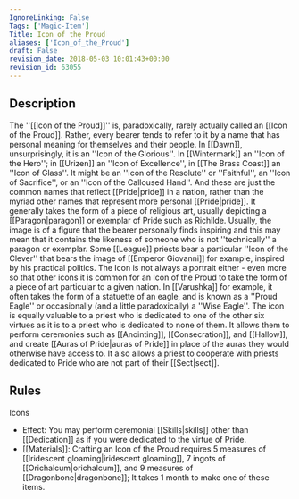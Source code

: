 ```yaml
---
IgnoreLinking: False
Tags: ['Magic-Item']
Title: Icon of the Proud
aliases: ['Icon_of_the_Proud']
draft: False
revision_date: 2018-05-03 10:01:43+00:00
revision_id: 63055
---
```


## Description
The ''[[Icon of the Proud]]'' is, paradoxically, rarely actually called an [[Icon of the Proud]]. Rather, every bearer tends to refer to it by a name that has personal meaning for themselves and their people. In [[Dawn]], unsurprisingly, it is an ''Icon of the Glorious''. In [[Wintermark]] an ''Icon of the Hero''; in [[Urizen]] an ''Icon of Excellence'', in [[The Brass Coast]] an ''Icon of Glass''. It might be an ''Icon of the Resolute'' or ''Faithful'', an ''Icon of Sacrifice'', or an ''Icon of the Calloused Hand''. And these are just the common names that reflect [[Pride|pride]] in a nation, rather than the myriad other names that represent more personal [[Pride|pride]].
It generally takes the form of a piece of religious art, usually depicting a [[Paragon|paragon]] or exemplar of Pride such as Richilde. Usually, the image is of a figure that the bearer personally finds inspiring and this may mean that it contains the likeness of someone who is not ''technically'' a paragon or exemplar. Some [[League]] priests bear a particular ''Icon of the Clever'' that bears the image of [[Emperor Giovanni]] for example, inspired by his practical politics. The Icon is not always a portrait either - even more so that other icons it is common for an Icon of the Proud to take the form of a piece of art particular to a given nation. In [[Varushka]] for example, it often takes the form of a statuette of an eagle, and is known as a ''Proud Eagle'' or occasionally (and a little paradoxically) a ''Wise Eagle''.
The icon is equally valuable to a priest who is dedicated to one of the other six virtues as it is to a priest who is dedicated to none of them. It allows them to perform ceremonies such as [[Anointing]], [[Consecration]], and [[Hallow]], and create [[Auras of Pride|auras of Pride]] in place of the auras they would otherwise have access to. It also allows a priest to cooperate with priests dedicated to Pride who are not part of their [[Sect|sect]].
## Rules
Icons
* Effect: You may perform ceremonial [[Skills|skills]] other than [[Dedication]] as if you were dedicated to the virtue of Pride.
* [[Materials]]: Crafting an Icon of the Proud requires 5 measures of [[Iridescent gloaming|iridescent gloaming]], 7 ingots of [[Orichalcum|orichalcum]], and 9 measures of [[Dragonbone|dragonbone]]; It takes 1 month to make one of these items.